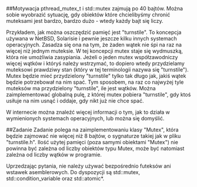 ##Motywacja
pthread_mutex_t i std::mutex zajmują po 40 bajtów. Można sobie wyobrazić sytuację, gdy obiektów które chcielibyśmy chronić muteksami jest bardzo, bardzo dużo - wtedy każdy bajt się liczy.


Przykładem, jak można oszczędzić pamięć jest "turnstile". To koncepcja używana w NetBSD, Solarisie i pewnie jeszcze kilku innych systemach operacyjnych. Zasadza się ona na tym, że żaden wątek nie śpi na raz na więcej niż jednym muteksie. W tej koncepcji mutex staje się wydmuszką, która nie umożliwia zasypiania. Jeżeli o jeden mutex współzawodniczy więcej wątków i któryś należy wstrzymać, to dopiero wtedy przydzielamy muteksowi prawdziwy stan (który w tej terminologii nazywa się "turnstile"). Mutex będzie mieć przydzielony "turnstile" tylko tak długo jak, jakiś wątek będzie potrzebował na nim spać. Tym sposobem, na raz co najwyżej tyle muteksów ma przydzielony "turnstile", ile jest wątków. Można zaimplementować globalną pulę, z której mutex pobiera "turnstile", gdy ktoś usiłuje na nim usnąć i oddaje, gdy nikt już nie chce spać.

W internecie można znaleźć więcej informacji o tym, jak to działa w wymienionych systemach operacyjnych, lub można się domyślić.

##Zadanie
Zadanie polega na zaimplementowaniu klasy "Mutex", która będzie zajmować nie więcej niż 8 bajtów, o sygnaturze takiej jak w pliku "turnstile.h". Ilość użytej pamięci (poza samymi obiektami "Mutex") nie powinna być zależna od liczby obiektów typu Mutex, może być natomiast zależna od liczby wątków w programie.


Uprzedzając pytania, nie należy używać bezpośrednio futeksów ani wstawek asemblerowych. Do dyspozycji są std::mutex, std::condition_variable oraz std::atomic*.
